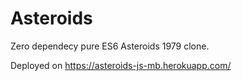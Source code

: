 # Asteroids

Zero dependecy pure ES6 Asteroids 1979 clone.

Deployed on https://asteroids-js-mb.herokuapp.com/
